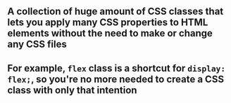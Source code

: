 ## A collection of huge amount of CSS classes that lets you apply many CSS properties to HTML elements without the need to make or change any CSS files
## For example, `flex` class is a shortcut for `display: flex;`, so you're no more needed to create a CSS class with only that intention